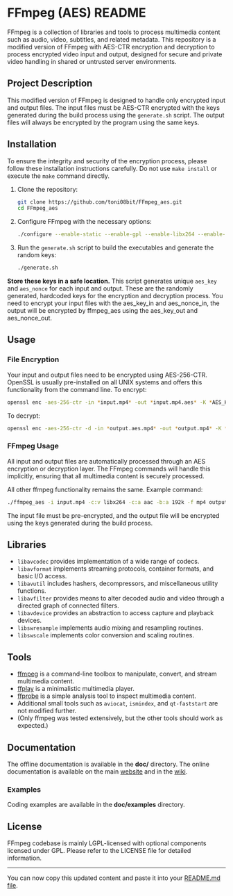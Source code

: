 # FFmpeg (AES) README

FFmpeg is a collection of libraries and tools to process multimedia content such as audio, video, subtitles, and related metadata. This repository is a modified version of FFmpeg with AES-CTR encryption and decryption to process encrypted video input and output, designed for secure and private video handling in shared or untrusted server environments.

## Project Description

This modified version of FFmpeg is designed to handle only encrypted input and output files. The input files must be AES-CTR encrypted with the keys generated during the build process using the `generate.sh` script. The output files will always be encrypted by the program using the same keys.

## Installation

To ensure the integrity and security of the encryption process, please follow these installation instructions carefully. Do not use `make install` or execute the `make` command directly.

1. Clone the repository:
   ```sh
   git clone https://github.com/toni08bit/FFmpeg_aes.git
   cd FFmpeg_aes
   ```

2. Configure FFmpeg with the necessary options:
   ```sh
   ./configure --enable-static --enable-gpl --enable-libx264 --enable-openssl --enable-version3
   ```

3. Run the `generate.sh` script to build the executables and generate the random keys:
   ```sh
   ./generate.sh
   ```

**Store these keys in a safe location.**
This script generates unique `aes_key` and `aes_nonce` for each input and output. These are the randomly generated, hardcoded keys for the encryption and decryption process.
You need to encrypt your input files with the aes_key_in and aes_nonce_in, the output will be encrypted by ffmpeg_aes using the aes_key_out and aes_nonce_out.

## Usage

### File Encryption

Your input and output files need to be encrypted using AES-256-CTR. OpenSSL is usually pre-installed on all UNIX systems and offers this functionality from the command line.
To encrypt:
```sh
openssl enc -aes-256-ctr -in *input.mp4* -out *input.mp4.aes* -K *AES_KEY_IN* -iv *AES_NONCE_IN*
```

To decrypt:
```sh
openssl enc -aes-256-ctr -d -in *output.aes.mp4* -out *output.mp4* -K *AES_KEY_OUT* -iv *AES_NONCE_OUT*
```


### FFmpeg Usage

All input and output files are automatically processed through an AES encryption or decryption layer. The FFmpeg commands will handle this implicitly, ensuring that all multimedia content is securely processed.

All other ffmpeg functionality remains the same.
Example command:
```sh
./ffmpeg_aes -i input.mp4 -c:v libx264 -c:a aac -b:a 192k -f mp4 output.mp4
```

The input file must be pre-encrypted, and the output file will be encrypted using the keys generated during the build process.

## Libraries

- `libavcodec` provides implementation of a wide range of codecs.
- `libavformat` implements streaming protocols, container formats, and basic I/O access.
- `libavutil` includes hashers, decompressors, and miscellaneous utility functions.
- `libavfilter` provides means to alter decoded audio and video through a directed graph of connected filters.
- `libavdevice` provides an abstraction to access capture and playback devices.
- `libswresample` implements audio mixing and resampling routines.
- `libswscale` implements color conversion and scaling routines.

## Tools

- [ffmpeg](https://ffmpeg.org/ffmpeg.html) is a command-line toolbox to manipulate, convert, and stream multimedia content.
- [ffplay](https://ffmpeg.org/ffplay.html) is a minimalistic multimedia player.
- [ffprobe](https://ffmpeg.org/ffprobe.html) is a simple analysis tool to inspect multimedia content.
- Additional small tools such as `aviocat`, `ismindex`, and `qt-faststart` are not modified further.
- (Only ffmpeg was tested extensively, but the other tools should work as expected.)

## Documentation

The offline documentation is available in the **doc/** directory.
The online documentation is available on the main [website](https://ffmpeg.org) and in the [wiki](https://trac.ffmpeg.org).

### Examples

Coding examples are available in the **doc/examples** directory.

## License

FFmpeg codebase is mainly LGPL-licensed with optional components licensed under GPL. Please refer to the LICENSE file for detailed information.

---

You can now copy this updated content and paste it into your [README.md file](https://github.com/toni08bit/FFmpeg_aes/edit/main/README.md).
